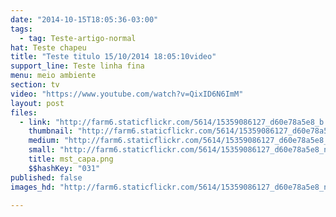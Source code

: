 ```yaml
---
date: "2014-10-15T18:05:36-03:00"
tags:
  - tag: Teste-artigo-normal
hat: Teste chapeu
title: "Teste titulo 15/10/2014 18:05:10video"
support_line: Teste linha fina
menu: meio ambiente
section: tv
video: "https://www.youtube.com/watch?v=QixID6N6ImM"
layout: post
files:
  - link: "http://farm6.staticflickr.com/5614/15359086127_d60e78a5e8_b.jpg"
    thumbnail: "http://farm6.staticflickr.com/5614/15359086127_d60e78a5e8_t.jpg"
    medium: "http://farm6.staticflickr.com/5614/15359086127_d60e78a5e8_z.jpg"
    small: "http://farm6.staticflickr.com/5614/15359086127_d60e78a5e8_n.jpg"
    title: mst_capa.png
    $$hashKey: "031"
published: false
images_hd: "http://farm6.staticflickr.com/5614/15359086127_d60e78a5e8_n.jpg"

---
```


